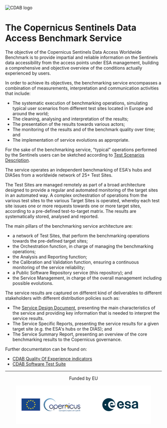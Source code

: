 
![CDAB logo](doc/images/cdab-logo.jpg)

# The Copernicus Sentinels Data Access Benchmark Service

The objective of the Copernicus Sentinels Data Access Worldwide Benchmark is to provide impartial and reliable information on the Sentinels data accessibility from the access points under ESA management, building a comprehensive and objective overview of the conditions actually experienced by users.

In order to achieve its objectives, the benchmarking service encompasses a combination of measurements, interpretation and communication activities that include:
* The systematic execution of benchmarking operations, simulating typical user scenarios from different test sites located in Europe and around the world;
* The cleaning, analysing and interpretation of the results;
* The presentation of the results towards various actors;
* The monitoring of the results and of the benchmark quality over time; and
* The implementation of service evolutions as appropriate.

For the sake of the benchmarking service, "typical" operations performed by the Sentinels users can be sketched according to [Test Scenarios Description](https://github.com/esa-cdab/cdab-testsuite/wiki/Test-Scenarios-Description).

The service operates an independent benchmarking of ESA's hubs and DIASes from a worldwide network of 25+ Test Sites.

The Test Sites are managed remotely as part of a broad architecture designed to provide a regular and automated monitoring of the target sites in an automated way. A complex orchestration of operations from the various test sites to the various Target Sites is operated, whereby each test site issues one or more requests towards one or more target sites, according to a pre-defined test-to-target matrix. The results are systematically stored, analysed and reported.

The main pillars of the benchmarking service architecture are:

* a network of Test Sites, that perform the benchmarking operations towards the pre-defined target sites;
* the Orchestration function, in charge of managing the benchmarking operations;
* the Analysis and Reporting function;
* the Calibration and Validation function, ensuring a continuous monitoring of the service reliability;
* a Public Software Repository service (this repository); and
* the Service Management, in charge of the overall management including possible evolutions.

The service results are captured on different kind of deliverables to different stakeholders with different distribution policies such as:
* The [Service Design Document](https://github.com/esa-cdab/cdab-service/blob/main/docs/Service_Design_Document_V1_6_2_signed.pdf), presenting the main characteristics of the service and providing key information that is needed to interpret the service results. 
* The Service Specific Reports, presenting the service results for a given target site (e.g. the ESA's hubs or the DIAS); and
* The Service Summary Report, presenting an overview of the core benchmarking results to the Copernicus governance.

Further documentaton can be found on:
* [CDAB Quality Of Experience indicators](https://github.com/esa-cdab/cdab-service/wiki)
* [CDAB Software Test Suite](https://github.com/esa-cdab/cdab-testsuite)

<hr/>
<p align="center">Funded by EU</p>
<p align="center"><img src="copernicus-logo.png" alt="Copernicus" height="125"/><img src="esa-logo.png" alt="ESA" height="125"/></p>
